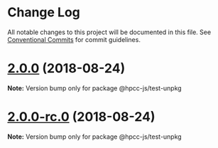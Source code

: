 # Change Log

All notable changes to this project will be documented in this file.
See [Conventional Commits](https://conventionalcommits.org) for commit guidelines.

<a name="2.0.0"></a>
# [2.0.0](https://github.com/GordonSmith/Visualization/compare/@hpcc-js/test-unpkg@0.0.37...@hpcc-js/test-unpkg@2.0.0) (2018-08-24)

**Note:** Version bump only for package @hpcc-js/test-unpkg





<a name="2.0.0-rc.0"></a>
# [2.0.0-rc.0](https://github.com/GordonSmith/Visualization/compare/@hpcc-js/test-unpkg@0.0.37...@hpcc-js/test-unpkg@2.0.0-rc.0) (2018-08-24)

**Note:** Version bump only for package @hpcc-js/test-unpkg
